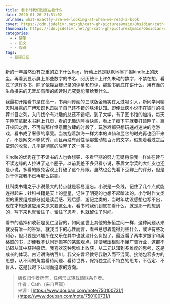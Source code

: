 ```yaml
---
title: 看书时我们到底在看什么
date: 2020-01-26 21:51:02
urlname: what-exactly-are-we-looking-at-when-we-read-a-book
cover: https://cdn.jsdelivr.net/gh/cath-gh/pictures@main/Obsidian/cath-gh.github.io/%E7%9C%8B%E4%B9%A6%E6%97%B6%E6%88%91%E4%BB%AC%E5%88%B0%E5%BA%95%E5%9C%A8%E7%9C%8B%E4%BB%80%E4%B9%88.webp
thumbnail: https://cdn.jsdelivr.net/gh/cath-gh/pictures@main/Obsidian/cath-gh.github.io/%E7%9C%8B%E4%B9%A6%E6%97%B6%E6%88%91%E4%BB%AC%E5%88%B0%E5%BA%95%E5%9C%A8%E7%9C%8B%E4%BB%80%E4%B9%88.webp
categories:
  - - 随笔
  - - 旧文
  - - 观点
tags:
  - 豆瓣日记
---
```

新的一年虽然没有郑重的立下什么flag，行动上还是默默地擦了擦kindle上的灰尘。再看到显示屏上那些数字的书名、阅历统计上许久未动的数字，不禁在想，看过了这许多书，除了依靠豆瓣记录的评星和短评，那些书到底在讲什么，用有涯的生命换来的无涯却有限的阅读时光究竟能带给我什么。

<!--more-->

我最初开始看书是在高一，书桌间传阅的三联版金庸实在太过吸引人，新同学间聊天时展露的广博知识也击破了自己还不错的肤浅认知。即便武侠小说不在彼时的推荐书目之列，入门找个有兴趣的总还不错吧。到了大学，有了图书馆的加持，每天午睡前拿起本书翻上几页，看的无趣边睡得快些，看上了瘾下午就要打瞌睡了。离开校园之后，不再有那样惬意而放肆的时段了，玩游戏都只想玩速战速决的老游戏，看书成了奢侈的享受。当初抱着辞海一样大本的诛仙和昆仑的时光再也回不来了，不是网文不够优秀，而且再没有耐性读那些动辄百万的文字。假想着看过之后空洞的收获，几乎是彻底的放弃了这一类书。

Kindle的优秀在于不读书的人也会想买，多看早期的努力无疑将像我一样处在读与不读边缘的人拉进了这个圈子。以前我差不多只看小说，茅盾文学奖的大红皮也还是小说，多看的限免客观上打破了这个局限。虽然也会先看下豆瓣上的评分，但是对于体裁我不已再那么挑剔。

社科类书籍之于小说最大的特点就是容易遗忘。小说是一条线，记住了几个点就能连得起来；社科书籍是天上的星星，记住了明亮的也想不起暗淡的。小学时作文类型的重要组成部分就是读后感、观后感、游记之类的，当时年幼没感想也写不出，现在才知道这应用文原来要这么用。看书时我们到底在看什么，就是那一刻想到的，写下来也就留住了。留住了思考，也就留住了时间。

看书的选择和收获是见仁见智的，如同这世上其他的永恒之问一样，这种问题从来就没有唯一的答案。就我当下的心性而言，看书总想着能得到些什么，或许有些功利心，但只要是兴趣所在又乐在其中也就没什么负担了。最近看了两本罗振宇和奥格威的书，即便我不认同罗振宇的某些观点，即便我压根就不懂广告行业，这都不妨碍从其中获得感悟。我喜欢这种思维上收获，从二元认知到多维度的思考，这是成长的体现。古话讲海纳百川，我父亲曾经教导我融入而不混同。接纳包容多方的思想，从不同的角度看待问题、看待世界，保持独立而不特立的思考，不否定、不盲从，这是我时下认同而追求的方向。

>版权归作者所有，任何形式转载请联系作者。  
>作者：Cath（来自豆瓣）  
>来源：[https://www.douban.com/note/750100731/](https://www.douban.com/note/750100731/)
